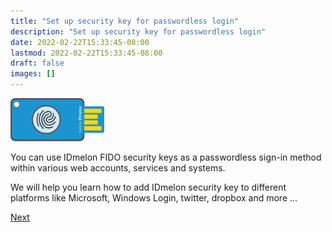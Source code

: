 ```yaml
---
title: "Set up security key for passwordless login"
description: "Set up security key for passwordless login"
date: 2022-02-22T15:33:45-08:00
lastmod: 2022-02-22T15:33:45-08:00
draft: false
images: []
---
```


<div class='my-5'>
<img src='security-key.png' class='d-block m-auto' width="150">
</div>

<p>You can use IDmelon FIDO security keys as a passwordless sign-in method within various web accounts, services and systems.</p>
<p class='mb-5'>We will help you learn how to add IDmelon security key to different platforms like Microsoft, Windows Login, twitter, dropbox and more ...</p>

<a role="button" class="btn btn-primary btn-lg d-block mb-3" href="http://docs.idmelon.com/pages/whichplatform/index.html">Next</a>

<style>@media (max-width: 480px) {.navbar, .footer { display: none; }}
h1{
    color : #4395ec;
}
</style>
